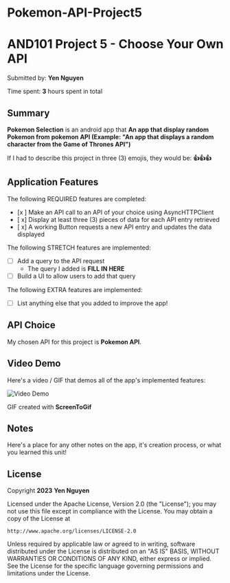 # Pokemon-API-Project5
<!-- (This is a comment) INSTRUCTIONS: Go through this page and fill out any **bolded** entries with their correct values.-->

# AND101 Project 5 - Choose Your Own API

Submitted by: **Yen Nguyen**

Time spent: **3** hours spent in total

## Summary

**Pokemon Selection** is an android app that **An app that display random Pokemon from pokemon API (Example: "An app that displays a random character from the Game of Thrones API")**

If I had to describe this project in three (3) emojis, they would be: **👍👍👍**

## Application Features

<!-- (This is a comment) Please be sure to change the [ ] to [x] for any features you completed.  If a feature is not checked [x], you might miss the points for that item! -->

The following REQUIRED features are completed:

- [x ] Make an API call to an API of your choice using AsyncHTTPClient
- [ x] Display at least three (3) pieces of data for each API entry retrieved
- [ x] A working Button requests a new API entry and updates the data displayed

The following STRETCH features are implemented:

- [ ] Add a query to the API request
  - The query I added is **FILL IN HERE**
- [ ] Build a UI to allow users to add that query

The following EXTRA features are implemented:

- [ ] List anything else that you added to improve the app!

## API Choice

My chosen API for this project is **Pokemon API**.

## Video Demo

Here's a video / GIF that demos all of the app's implemented features:

<img src='https://github.com/yenn02/Pokemon-API-Project5/assets/124716558/32fe82c1-1e05-4b2b-a8ec-67bfc3b91238' title='Video Demo' width='' alt='Video Demo' />

GIF created with **ScreenToGif**

<!-- Recommended tools:
- [Kap](https://getkap.co/) for macOS
- [ScreenToGif](https://www.screentogif.com/) for Windows
- [peek](https://github.com/phw/peek) for Linux. -->

## Notes

Here's a place for any other notes on the app, it's creation process, or what you learned this unit!

## License

Copyright **2023** **Yen Nguyen**

Licensed under the Apache License, Version 2.0 (the "License");
you may not use this file except in compliance with the License.
You may obtain a copy of the License at

    http://www.apache.org/licenses/LICENSE-2.0

Unless required by applicable law or agreed to in writing, software
distributed under the License is distributed on an "AS IS" BASIS,
WITHOUT WARRANTIES OR CONDITIONS OF ANY KIND, either express or implied.
See the License for the specific language governing permissions and
limitations under the License.
